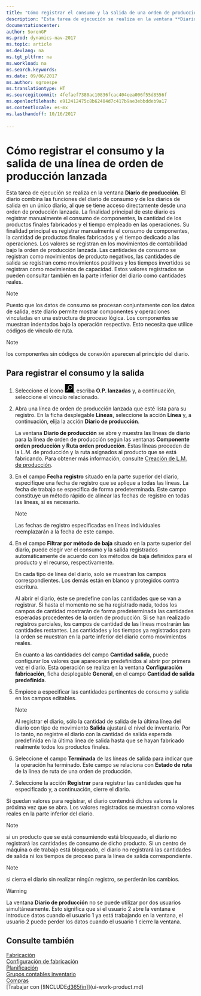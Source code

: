 ```yaml
---
title: "Cómo registrar el consumo y la salida de una orden de producción"
description: "Esta tarea de ejecución se realiza en la ventana **Diario de producción**. El diario combina las funciones del diario de consumo y de los diarios de salida en un único diario, al que se tiene acceso directamente desde una orden de producción lanzada. La finalidad principal de este diario es registrar manualmente el consumo de componentes, la cantidad de los productos finales fabricados y el tiempo empleado en las operaciones. Su finalidad principal es registrar manualmente el consumo de componentes, la cantidad de productos finales fabricados y el tiempo dedicado a las operaciones."
documentationcenter: 
author: SorenGP
ms.prod: dynamics-nav-2017
ms.topic: article
ms.devlang: na
ms.tgt_pltfrm: na
ms.workload: na
ms.search.keywords: 
ms.date: 09/06/2017
ms.author: sgroespe
ms.translationtype: HT
ms.sourcegitcommit: 4fefaef7380ac10836fcac404eea006f55d8556f
ms.openlocfilehash: e912412475c8b62404d7c417b9ae3ebbddeb9a17
ms.contentlocale: es-mx
ms.lasthandoff: 10/16/2017

---
```

# <a name="how-to-register-consumption-and-output-for-one-released-production-order-line"></a>Cómo registrar el consumo y la salida de una línea de orden de producción lanzada
Esta tarea de ejecución se realiza en la ventana **Diario de producción**. El diario combina las funciones del diario de consumo y de los diarios de salida en un único diario, al que se tiene acceso directamente desde una orden de producción lanzada. La finalidad principal de este diario es registrar manualmente el consumo de componentes, la cantidad de los productos finales fabricados y el tiempo empleado en las operaciones. Su finalidad principal es registrar manualmente el consumo de componentes, la cantidad de productos finales fabricados y el tiempo dedicado a las operaciones. Los valores se registran en los movimientos de contabilidad bajo la orden de producción lanzada. Las cantidades de consumo se registran como movimientos de producto negativos, las cantidades de salida se registran como movimientos positivos y los tiempos invertidos se registran como movimientos de capacidad. Estos valores registrados se pueden consultar también en la parte inferior del diario como cantidades reales.  

> [!NOTE]  
>  Puesto que los datos de consumo se procesan conjuntamente con los datos de salida, este diario permite mostrar componentes y operaciones vinculadas en una estructura de proceso lógica. Los componentes se muestran indentados bajo la operación respectiva. Esto necesita que utilice códigos de vínculo de ruta.  

> [!NOTE]  
>  los componentes sin códigos de conexión aparecen al principio del diario.  

## <a name="to-register-consumption-and-output"></a>Para registrar el consumo y la salida  
1.  Seleccione el icono ![Buscar página o informe](media/ui-search/search_small.png "icono Buscar página o informe"), escriba **O.P. lanzadas** y, a continuación, seleccione el vínculo relacionado.  
2.  Abra una línea de orden de producción lanzada que esté lista para su registro. En la ficha desplegable **Líneas**, seleccione la acción **Línea** y, a continuación, elija la acción **Diario de producción**.  

    La ventana **Diario de producción** se abre y muestra las líneas de diario para la línea de orden de producción según las ventanas **Componente orden producción** y **Ruta orden producción**. Estas líneas proceden de la L.M. de producción y la ruta asignados al producto que se está fabricando. Para obtener más información, consulte [Creación de L.M. de producción](production-how-to-create-routings.md).  

3.  En el campo **Fecha registro** situado en la parte superior del diario, especifique una fecha de registro que se aplique a todas las líneas. La fecha de trabajo se especifica de forma predeterminada. Este campo constituye un método rápido de alinear las fechas de registro en todas las líneas, si es necesario.  

    > [!NOTE]  
    >  Las fechas de registro especificadas en líneas individuales reemplazarán a la fecha de este campo.  

4.  En el campo **Filtrar por método de baja** situado en la parte superior del diario, puede elegir ver el consumo y la salida registrados automáticamente de acuerdo con los métodos de baja definidos para el producto y el recurso, respectivamente.  

    En cada tipo de línea del diario, solo se muestran los campos correspondientes. Los demás están en blanco y protegidos contra escritura.  

    Al abrir el diario, éste se predefine con las cantidades que se van a registrar. Si hasta el momento no se ha registrado nada, todos los campos de cantidad mostrarán de forma predeterminada las cantidades esperadas procedentes de la orden de producción. Si se han realizado registros parciales, los campos de cantidad de las líneas mostrarán las cantidades restantes. Las cantidades y los tiempos ya registrados para la orden se muestran en la parte inferior del diario como movimientos reales.  

    En cuanto a las cantidades del campo **Cantidad salida**, puede configurar los valores que aparecerán predefinidos al abrir por primera vez el diario. Esta operación se realiza en la ventana **Configuración fabricación**, ficha desplegable **General**, en el campo **Cantidad de salida predefinida**. 

5.  Empiece a especificar las cantidades pertinentes de consumo y salida en los campos editables.  

    > [!NOTE]  
    >  Al registrar el diario, sólo la cantidad de salida de la última línea del diario con tipo de movimiento **Salida** ajustará el nivel de inventario. Por lo tanto, no registre el diario con la cantidad de salida esperada predefinida en la última línea de salida hasta que se hayan fabricado realmente todos los productos finales.  

6.  Seleccione el campo **Terminada** de las líneas de salida para indicar que la operación ha terminado. Este campo se relaciona con **Estado de ruta** de la línea de ruta de una orden de producción.  
7.  Seleccione la acción **Registrar** para registrar las cantidades que ha especificado y, a continuación, cierre el diario.  

Si quedan valores para registrar, el diario contendrá dichos valores la próxima vez que se abra. Los valores registrados se muestran como valores reales en la parte inferior del diario.  

> [!NOTE]  
>   si un producto que se está consumiendo está bloqueado, el diario no registrará las cantidades de consumo de dicho producto. Si un centro de máquina o de trabajo está bloqueado, el diario no registrará las cantidades de salida ni los tiempos de proceso para la línea de salida correspondiente.  

> [!NOTE]  
>  si cierra el diario sin realizar ningún registro, se perderán los cambios.  

> [!WARNING]  
>  La ventana **Diario de producción** no se puede utilizar por dos usuarios simultáneamente. Esto significa que si el usuario 2 abre la ventana e introduce datos cuando el usuario 1 ya está trabajando en la ventana, el usuario 2 puede perder los datos cuando el usuario 1 cierre la ventana.  

## <a name="see-also"></a>Consulte también  
[Fabricación](production-manage-manufacturing.md)    
[Configuración de fabricación](production-configure-production-processes.md)  
[Planificación](production-planning.md)      
[Grupos contables inventario](inventory-manage-inventory.md)  
[Compras](purchasing-manage-purchasing.md)  
[Trabajar con [!INCLUDE[d365fin](includes/d365fin_md.md)]](ui-work-product.md)

